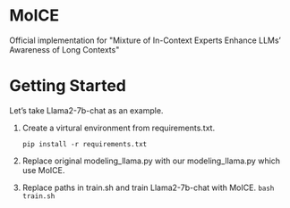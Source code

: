 # MoICE
Official implementation for "Mixture of In-Context Experts Enhance LLMs’ Awareness of Long Contexts"

# Getting Started
Let’s take Llama2-7b-chat as an example.
1. Create a virtural environment from requirements.txt.
   
   ```pip install -r requirements.txt```
3. Replace original modeling_llama.py with our modeling_llama.py which use MoICE.
4. Replace paths in train.sh and train Llama2-7b-chat with MoICE.
   ```bash train.sh```
